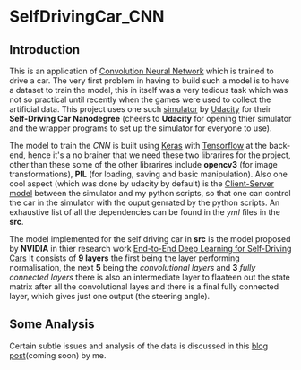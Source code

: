 # SelfDrivingCar_CNN
## Introduction
This is an application of [Convolution Neural Network](https://en.wikipedia.org/wiki/Convolutional_neural_network) which is trained to drive a car. The very first problem in having to build such a model is to have a dataset to train the model, this in itself was a very tedious task which was not so practical until recently when the games were used to collect the artificial data. This project uses one such [simulator](https://github.com/udacity/self-driving-car-sim) by [Udacity](https://www.udacity.com) for their **Self-Driving Car Nanodegree** (cheers to **Udacity** for opening thier simulator and the wrapper programs to set up the simulator for everyone to use).

The model to train the *CNN* is built using [Keras](https://keras.io) with [Tensorflow](https://www.tensorflow.org) at the back-end, hence it's a no brainer that we need these two librarires for the project, other than these some of the other librarires include **opencv3** (for image transformations), **PIL** (for loading, saving and basic manipulation). Also one cool aspect (which was done by udacity by default) is the [Client-Server model](https://en.wikipedia.org/wiki/Client–server_model) between the simulator and my python scripts, so that one can control the car in the simulator with the ouput genrated by the python scripts. An exhaustive list of all the dependencies can be found in the *yml* files in the **src**.

The model implemented for the self driving car in **src** is the model proposed by **NVIDIA** in thier research work [End-to-End Deep Learning for Self-Driving Cars](https://devblogs.nvidia.com/parallelforall/deep-learning-self-driving-cars/) It consists of **9 layers** the first being the layer performing normalisation, the next **5** being the *convolutional layers* and **3** *fully connected layers* there is also an intermediate layer to flaateen out the state matrix after all the convolutional layes and there is a final fully connected layer, which gives just one output (the steering angle).

## Some Analysis
Certain subtle issues and analysis of the data is discussed in this [blog post](https://udionblog.wordpress.com)(coming soon) by me.
